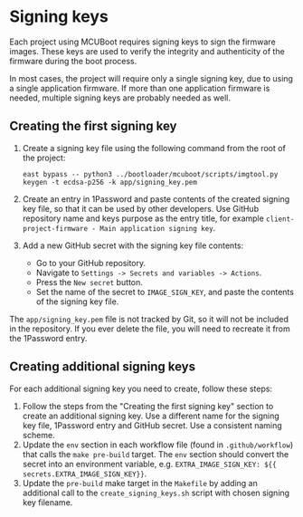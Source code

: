 # Signing keys

Each project using MCUBoot requires signing keys to sign the firmware images. These keys are used to
verify the integrity and authenticity of the firmware during the boot process.

In most cases, the project will require only a single signing key, due to using a single application
firmware. If more than one application firmware is needed, multiple signing keys are probably needed
as well.

## Creating the first signing key

1. Create a signing key file using the following command from the root of the project:

   ```shell
   east bypass -- python3 ../bootloader/mcuboot/scripts/imgtool.py keygen -t ecdsa-p256 -k app/signing_key.pem
   ```

2. Create an entry in 1Password and paste contents of the created signing key file, so that it can
   be used by other developers. Use GitHub repository name and keys purpose as the entry title, for
   example `client-project-firmware - Main application signing key`.

3. Add a new GitHub secret with the signing key file contents:

   - Go to your GitHub repository.
   - Navigate to `Settings -> Secrets and variables -> Actions`.
   - Press the `New secret` button.
   - Set the name of the secret to `IMAGE_SIGN_KEY`, and paste the contents of the signing key file.

The `app/signing_key.pem` file is not tracked by Git, so it will not be included in the repository.
If you ever delete the file, you will need to recreate it from the 1Password entry.

## Creating additional signing keys

For each additional signing key you need to create, follow these steps:

1. Follow the steps from the "Creating the first signing key" section to create an additional
   signing key. Use a different name for the signing key file, 1Password entry and GitHub secret.
   Use a consistent naming scheme.
2. Update the `env` section in each workflow file (found in `.github/workflow`) that calls the
   `make pre-build` target. The `env` section should convert the secret into an environment
   variable, e.g. `EXTRA_IMAGE_SIGN_KEY: ${{ secrets.EXTRA_IMAGE_SIGN_KEY}}`.
3. Update the `pre-build` make target in the `Makefile` by adding an additional call to the
   `create_signing_keys.sh` script with chosen signing key filename.
